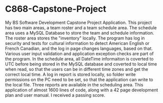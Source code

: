 # C868-Capstone-Project
My BS Software Development Capstone Project Application. This project has two main areas, a team roster and a team schedule area. The schedule area uses a MySQL Database to store the team and schedule information. The roster area stores the "inventory" locally. The program has log in security and tests for cultural information to detect American English or French Canadian, and the log in page changes languages, based on that. Various user input validation and application exception checks are part of the program. In the schedule area, all DateTime informaiton is coverted to UTC before being stored in the MySQL database and coverted to local time when read, so that the users can be in different time zones and get the correct local time. A log in report is stored locally, so folder write permissions on the PC need to be set, so that the application can write to the local file. Three reports are available in the scheduling area. This application of almost 1600 lines of code, along with a 42 page development plan and user manual. I received a passing score.
